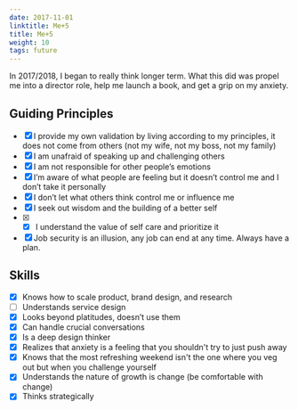 ```yaml
---
date: 2017-11-01
linktitle: Me+5
title: Me+5
weight: 10
tags: future
---
```


In 2017/2018, I began to really think longer term. What this did was propel me into a director role, help me launch a book, and get a grip on my anxiety.

## Guiding Principles
- [x] I provide my own validation by living according to my principles, it does not come from others (not my wife, not my boss, not my family)
- [x] I am unafraid of speaking up and challenging others
- [x] I am not responsible for other people’s emotions
- [x] I’m aware of what people are feeling but it doesn’t control me and I don’t take it personally
- [x] I don’t let what others think control me or influence me
- [x] I seek out wisdom and the building of a better self
- [x] - [x] I understand the value of self care and prioritize it
- [x] Job security is an illusion, any job can end at any time. Always have a plan. 

## Skills
- [x] Knows how to scale product, brand design, and research 
- [ ] Understands service design
- [x] Looks beyond platitudes, doesn’t use them
- [x] Can handle crucial conversations
- [x] Is a deep design thinker
- [x] Realizes that anxiety is a feeling that you shouldn't try to just push away
- [x] Knows that the most refreshing weekend isn't the one where you veg out but when you challenge yourself 
- [x] Understands the nature of growth is change (be comfortable with change)
- [x] Thinks strategically
